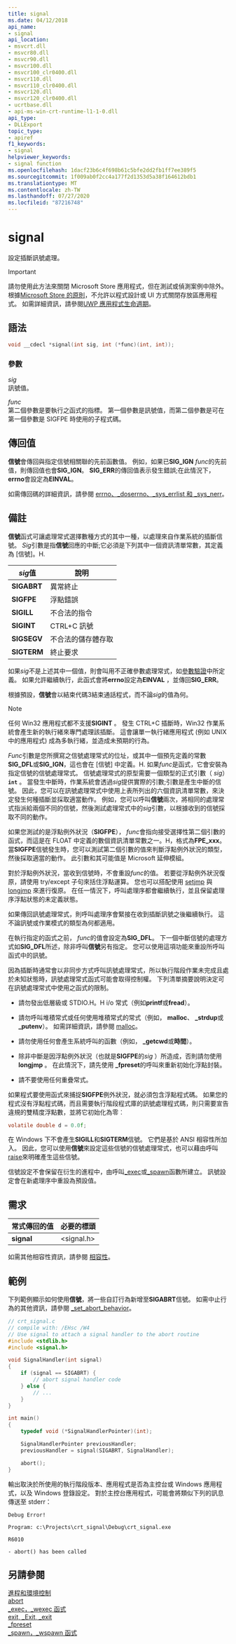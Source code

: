 ```yaml
---
title: signal
ms.date: 04/12/2018
api_name:
- signal
api_location:
- msvcrt.dll
- msvcr80.dll
- msvcr90.dll
- msvcr100.dll
- msvcr100_clr0400.dll
- msvcr110.dll
- msvcr110_clr0400.dll
- msvcr120.dll
- msvcr120_clr0400.dll
- ucrtbase.dll
- api-ms-win-crt-runtime-l1-1-0.dll
api_type:
- DLLExport
topic_type:
- apiref
f1_keywords:
- signal
helpviewer_keywords:
- signal function
ms.openlocfilehash: 1dacf23b6c4f698b61c5bfe2dd2fb1ff7ee389f5
ms.sourcegitcommit: 1f009ab0f2cc4a177f2d1353d5a38f164612bdb1
ms.translationtype: MT
ms.contentlocale: zh-TW
ms.lasthandoff: 07/27/2020
ms.locfileid: "87216748"
---
```

# <a name="signal"></a>signal

設定插斷訊號處理。

> [!IMPORTANT]
> 請勿使用此方法來關閉 Microsoft Store 應用程式，但在測試或偵測案例中除外。 根據[Microsoft Store 的原則](/legal/windows/agreements/store-policies)，不允許以程式設計或 UI 方式關閉存放區應用程式。 如需詳細資訊，請參閱[UWP 應用程式生命週期](/windows/uwp/launch-resume/app-lifecycle)。

## <a name="syntax"></a>語法

```C
void __cdecl *signal(int sig, int (*func)(int, int));
```

### <a name="parameters"></a>參數

*sig*<br/>
訊號值。

*func*<br/>
第二個參數是要執行之函式的指標。 第一個參數是訊號值，而第二個參數是可在第一個參數是 SIGFPE 時使用的子程式碼。

## <a name="return-value"></a>傳回值

**信號**會傳回與指定信號相關聯的先前函數值。 例如，如果已**SIG_IGN** *func*的先前值，則傳回值也會**SIG_IGN**。 **SIG_ERR**的傳回值表示發生錯誤;在此情況下， **errno**會設定為**EINVAL**。

如需傳回碼的詳細資訊，請參閱 [errno、_doserrno、_sys_errlist 和 _sys_nerr](../../c-runtime-library/errno-doserrno-sys-errlist-and-sys-nerr.md)。

## <a name="remarks"></a>備註

**信號**函式可讓處理常式選擇數種方式的其中一種，以處理來自作業系統的插斷信號。 *Sig*引數是指**信號**回應的中斷;它必須是下列其中一個資訊清單常數，其定義為 [信號]。H.

|*sig*值|說明|
|-----------------|-----------------|
|**SIGABRT**|異常終止|
|**SIGFPE**|浮點錯誤|
|**SIGILL**|不合法的指令|
|**SIGINT**|CTRL+C 訊號|
|**SIGSEGV**|不合法的儲存體存取|
|**SIGTERM**|終止要求|

如果*sig*不是上述其中一個值，則會叫用不正確參數處理常式，如[參數驗證](../../c-runtime-library/parameter-validation.md)中所定義。 如果允許繼續執行，此函式會將**errno**設定為**EINVAL** ，並傳回**SIG_ERR**。

根據預設，**信號**會以結束代碼3結束通話程式，而不論*sig*的值為何。

> [!NOTE]
> 任何 Win32 應用程式都不支援**SIGINT** 。 發生 CTRL+C 插斷時，Win32 作業系統會產生新的執行緒來專門處理該插斷。 這會讓單一執行緒應用程式 (例如 UNIX 中的應用程式) 成為多執行緒，並造成未預期的行為。

*Func*引數是您所撰寫之信號處理常式的位址，或其中一個預先定義的常數**SIG_DFL**或**SIG_IGN**，這也會在 [信號] 中定義。H. 如果*func*是函式，它會安裝為指定信號的信號處理常式。 信號處理常式的原型需要一個類型的正式引數（ *sig*） **`int`** 。 當發生中斷時，作業系統會透過*sig*提供實際的引數;引數是產生中斷的信號。 因此，您可以在訊號處理常式中使用上表所列出的六個資訊清單常數，來決定發生何種插斷並採取適當動作。 例如，您可以呼叫**信號**兩次，將相同的處理常式指派給兩個不同的信號，然後測試處理常式中的*sig*引數，以根據收到的信號採取不同的動作。

如果您測試的是浮點例外狀況（**SIGFPE**）， *func*會指向接受選擇性第二個引數的函式，而這是在 FLOAT 中定義的數個資訊清單常數之一。H，格式為**FPE_xxx**。 當**SIGFPE**信號發生時，您可以測試第二個引數的值來判斷浮點例外狀況的類型，然後採取適當的動作。 此引數和其可能值是 Microsoft 延伸模組。

對於浮點例外狀況，當收到信號時，不會重設*func*的值。 若要從浮點例外狀況復原，請使用 try/except 子句來括住浮點運算。 您也可以搭配使用 [setjmp](setjmp.md) 與 [longjmp](longjmp.md) 來進行復原。 在任一情況下，呼叫處理序都會繼續執行，並且保留處理序浮點狀態的未定義狀態。

如果傳回訊號處理常式，則呼叫處理序會緊接在收到插斷訊號之後繼續執行。 這不論訊號或作業模式的類型為何都適用。

在執行指定的函式之前， *func*的值會設定為**SIG_DFL**。 下一個中斷信號的處理方式如**SIG_DFL**所述，除非呼叫**信號**另有指定。 您可以使用這項功能來重設所呼叫函式中的訊號。

因為插斷時通常會以非同步方式呼叫訊號處理常式，所以執行階段作業未完成且處於未知狀態時，訊號處理常式函式可能會取得控制權。 下列清單摘要說明決定可在訊號處理常式中使用之函式的限制。

- 請勿發出低層級或 STDIO.H。H i/o 常式（例如**printf**或**fread**）。

- 請勿呼叫堆積常式或任何使用堆積常式的常式（例如， **malloc**、 **_strdup**或 **_putenv**）。 如需詳細資訊，請參閱 [malloc](malloc.md)。

- 請勿使用任何會產生系統呼叫的函數（例如， **_getcwd**或**時間**）。

- 除非中斷是因浮點例外狀況（也就是**SIGFPE**的*sig* ）所造成，否則請勿使用**longjmp** 。 在此情況下，請先使用 **_fpreset**的呼叫來重新初始化浮點封裝。

- 請不要使用任何重疊常式。

如果程式要使用函式來捕捉**SIGFPE**例外狀況，就必須包含浮點程式碼。 如果您的程式沒有浮點程式碼，而且需要執行階段程式庫的訊號處理程式碼，則只需要宣告違規的雙精度浮點數，並將它初始化為零︰

```C
volatile double d = 0.0f;
```

在 Windows 下不會產生**SIGILL**和**SIGTERM**信號。 它們是基於 ANSI 相容性所加入。 因此，您可以使用**信號**來設定這些信號的信號處理常式，也可以藉由呼叫[raise](raise.md)來明確產生這些信號。

信號設定不會保留在衍生的進程中，由呼叫[_exec](../../c-runtime-library/exec-wexec-functions.md)或[_spawn](../../c-runtime-library/spawn-wspawn-functions.md)函數所建立。 訊號設定會在新處理序中重設為預設值。

## <a name="requirements"></a>需求

|常式傳回的值|必要的標頭|
|-------------|---------------------|
|**signal**|\<signal.h>|

如需其他相容性資訊，請參閱 [相容性](../../c-runtime-library/compatibility.md)。

## <a name="example"></a>範例

下列範例顯示如何使用**信號**，將一些自訂行為新增至**SIGABRT**信號。 如需中止行為的其他資訊，請參閱 [_set_abort_behavior](set-abort-behavior.md)。

```C
// crt_signal.c
// compile with: /EHsc /W4
// Use signal to attach a signal handler to the abort routine
#include <stdlib.h>
#include <signal.h>

void SignalHandler(int signal)
{
    if (signal == SIGABRT) {
        // abort signal handler code
    } else {
        // ...
    }
}

int main()
{
    typedef void (*SignalHandlerPointer)(int);

    SignalHandlerPointer previousHandler;
    previousHandler = signal(SIGABRT, SignalHandler);

    abort();
}
```

輸出取決於所使用的執行階段版本、應用程式是否為主控台或 Windows 應用程式，以及 Windows 登錄設定。 對於主控台應用程式，可能會將類似下列的訊息傳送至 stderr：

```Output
Debug Error!

Program: c:\Projects\crt_signal\Debug\crt_signal.exe

R6010

- abort() has been called
```

## <a name="see-also"></a>另請參閱

[進程和環境控制](../../c-runtime-library/process-and-environment-control.md)<br/>
[abort](abort.md)<br/>
[_exec，_wexec 函式](../../c-runtime-library/exec-wexec-functions.md)<br/>
[exit, _Exit, _exit](exit-exit-exit.md)<br/>
[_fpreset](fpreset.md)<br/>
[_spawn，_wspawn 函式](../../c-runtime-library/spawn-wspawn-functions.md)<br/>
